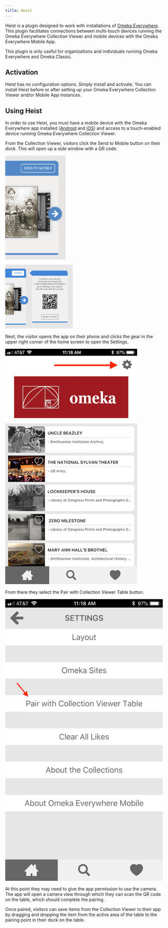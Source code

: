 ```yaml
---
title: Heist
---
```


Heist is a plugin designed to work with installations of [Omeka Everywhere](http://omeka.org/everywhere/). This plugin facilitates connections between multi-touch devices running the Omeka Everywhere Collection Viewer and mobile devices with the Omeka Everywhere Mobile App.

This plugin is only useful for organizations and individuals running Omeka Everywhere and Omeka Classic.

## Activation

Heist has no configuration options. Simply install and activate. You can install Heist before or after setting up your Omeka Everywhere Collection Viewer and/or Mobile App instances. 

## Using Heist
In order to use Heist, you must have a mobile device with the Omeka Everywhere app installed ([Android](https://play.google.com/store/apps/details?id=org.ideum.omeka&hl=en_US) and [iOS](https://itunes.apple.com/us/app/omeka-everywhere-mobile/id1313430701?mt=8)) and access to a touch-enabled device running Omeka Everywhere Collection Viewer. 

From the Collection Viewer, visitors click the Send to Mobile button on their dock. This will open up a side window with a QR code.

![Zoomed in on a Collection Viewer dock, we see the upper right corner of the dock and a button reading Send to Mobile](../doc_files/plugin_images/heist-sendmobile.png)

![The same dock as before, now with a new window to the right of it displaying a QR code](../doc_files/plugin_images/heist-sendmobile2.png)

Next, the visitor opens the app on their phone and clicks the gear in the upper right corner of the home screen to open the Settings. 

![A red arrow points to the gear icon above the Omeka logo in the mobile app home screen](../doc_files/plugin_images/heist-mobile1.png)

From there they select the Pair with Collection Viewer Table button.

![The settings screen of the mobile app, consisting of six white buttons on a gray background. The third button from the top has a red arrow pointing to it.](../doc_files/plugin_images/heist-mobile2.png)

At this point they may need to give the app permission to use the camera. The app will open a camera view through which they can scan the QR code on the table, which should complete the pairing.

Once paired, visitors can save items from the Collection Viewer to their app by dragging and dropping the item from the active area of the table to the pairing point in their dock on the table. 